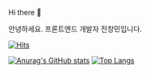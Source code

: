 Hi there 👋

안녕하세요. 프론트엔드 개발자 전창민입니다.

[![Hits](https://hits.seeyoufarm.com/api/count/incr/badge.svg?url=https%3A%2F%2Fgithub.com%2FJeonChangMin15&count_bg=%2373EFE7&title_bg=%233751E1&icon=&icon_color=%23E7E7E7&title=hits&edge_flat=false)](https://hits.seeyoufarm.com)
<!--
[![Solved.ac Profile](http://mazassumnida.wtf/api/v2/generate_badge?boj=cckdals111)](https://solved.ac/cckdals111/)
-->
[![Anurag's GitHub stats](https://github-readme-stats.vercel.app/api?username=JeonChangMin15&count_private=true&theme=radical)](https://github.com/anuraghazra/github-readme-stats)
[![Top Langs](https://github-readme-stats.vercel.app/api/top-langs/?username=JeonChangMin15&layout=compact)](https://github.com/anuraghazra/github-readme-stats)

